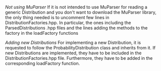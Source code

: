 *Not using MuParser*
If it is not intended to use MuParser for reading a generic Distribution and
you don't want to download the MuParser library, the only thing needed is to
uncomment few lines in DistributionFactories.hpp. In particular, the ones including
the ParsedDistributions .hpp files and the lines adding the methods to the factory
in the loadFactory functions

*Adding new Distributions*
For implementing a new Distribution, it is requested to follow the
ProbabilityDistribution class and inherits from it.
If new Distributions are implemented, they have to be included in the 
DistributionFactories.hpp file. Furthermore, they have to be added in the
corresponding loadFactory function.
